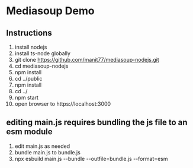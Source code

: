 # Mediasoup Demo

## Instructions

1. install nodejs
2. install ts-node globally
3. git clone https://github.com/manit77/mediasoup-nodejs.git
4. cd mediasoup-nodejs
5. npm install
6. cd ../public
7. npm install
8. cd ../
9. npm start
10. open browser to https://localhost:3000

## editing main.js requires bundling the js file to an esm module
1. edit main.js as needed
2. bundle main.js to bundle.js
3. npx esbuild main.js --bundle --outfile=bundle.js --format=esm
